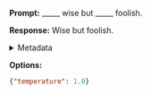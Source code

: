 **Prompt:**
_____ wise but _____ foolish.

**Response:**
Wise but foolish.

<details><summary>Metadata</summary>

- Duration: 916 ms
- Datetime: 2023-09-02T22:13:26.617291
- Model: gpt-3.5-turbo-0613

</details>

**Options:**
```json
{"temperature": 1.0}
```

